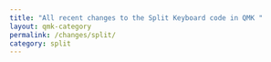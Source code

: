 ```yaml
---
title: "All recent changes to the Split Keyboard code in QMK "
layout: qmk-category
permalink: /changes/split/
category: split
---
```

